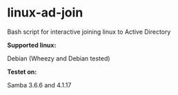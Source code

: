 # linux-ad-join
Bash script for interactive joining linux to Active Directory

**Supported linux:**

Debian (Wheezy and Debian tested)

**Testet on:**

Samba 3.6.6 and 4.1.17
